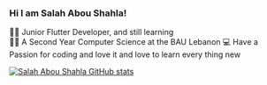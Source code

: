 ### Hi I am Salah Abou Shahla!

🧑‍💻 Junior Flutter Developer, and still learning <br/>
👨‍🎓 A Second Year Computer Science at the BAU Lebanon 
💻 Have a Passion for coding and love it and love to learn every thing new 

<!-- Github states from https://github.com/anuraghazra/github-readme-stats -->

[![Salah Abou Shahla GitHub stats](https://github-readme-stats.vercel.app/api?username=Youshida90)](https://github.com/anuraghazra/github-readme-stats)
